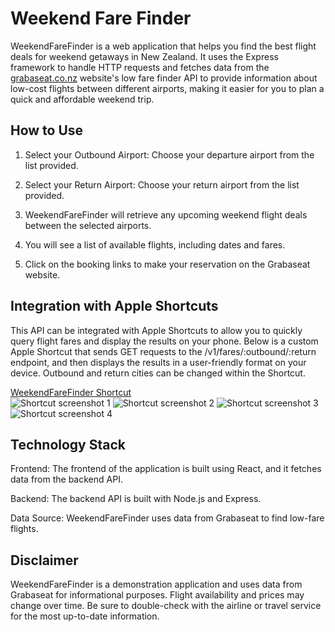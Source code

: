 # Weekend Fare Finder

WeekendFareFinder is a web application that helps you find the best flight deals for weekend getaways in New Zealand. It uses the Express framework to handle HTTP requests and fetches data from the [grabaseat.co.nz](https://grabaseat.co.nz/) website's low fare finder API to provide information about low-cost flights between different airports, making it easier for you to plan a quick and affordable weekend trip.

## How to Use
1. Select your Outbound Airport: Choose your departure airport from the list provided.

2. Select your Return Airport: Choose your return airport from the list provided.

3. WeekendFareFinder will retrieve any upcoming weekend flight deals between the selected airports.

4. You will see a list of available flights, including dates and fares.

5. Click on the booking links to make your reservation on the Grabaseat website.

## Integration with Apple Shortcuts  
This API can be integrated with Apple Shortcuts to allow you to quickly query flight fares and display the results on your phone. Below is a custom Apple Shortcut that sends GET requests to the /v1/fares/:outbound/:return endpoint, and then displays the results in a user-friendly format on your device. Outbound and return cities can be changed within the Shortcut.

[WeekendFareFinder Shortcut](https://www.icloud.com/shortcuts/bbc07573d80a4174b3006afa66be5947)  
![Shortcut screenshot 1](/screenshots/1.jpg)  ![Shortcut screenshot 2](/screenshots/2.jpg)  ![Shortcut screenshot 3](/screenshots/3.jpg)  ![Shortcut screenshot 4](/screenshots/4.jpg)

## Technology Stack
Frontend: The frontend of the application is built using React, and it fetches data from the backend API.

Backend: The backend API is built with Node.js and Express.

Data Source: WeekendFareFinder uses data from Grabaseat to find low-fare flights.

## Disclaimer  

WeekendFareFinder is a demonstration application and uses data from Grabaseat for informational purposes. Flight availability and prices may change over time. Be sure to double-check with the airline or travel service for the most up-to-date information.